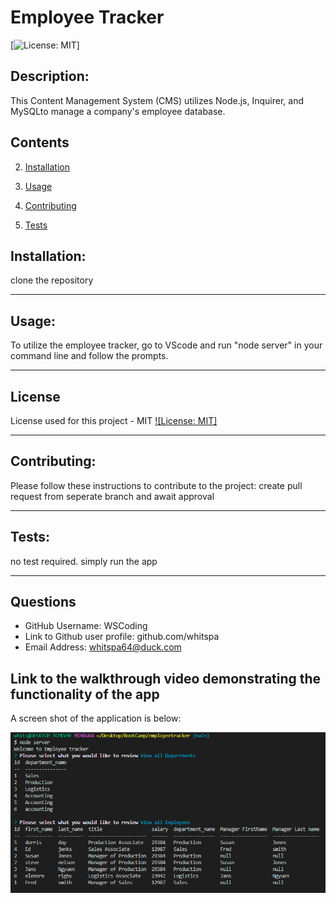 # Employee Tracker

  [![License: MIT](https://img.shields.io/badge/License-MIT-yellow.svg)]

## Description:
This Content Management System (CMS) utilizes Node.js, Inquirer, and MySQLto manage a company's employee database.

## Contents
  
  
  2. [Installation](#installation)
  
  3. [Usage](#usage)
  
  4. [Contributing](#contributing)
  
  5. [Tests](#tests)
  
  
## Installation:
  
  clone the repository
  
  ---
  
## Usage:
 
 To utilize the employee tracker, go to VScode and run "node server" in your command line and follow the prompts. 
 
  ---
 
  ## License
  
  License used for this project - MIT
  [![License: MIT]](https://opensource.org/licenses/MIT)
  
  ---
  
  ## Contributing:
  
  Please follow these instructions to contribute to the project:
  create pull request from seperate branch and await approval
  
  ---
  
  ## Tests:
  
  no test required. simply run the app
  
  ---
  
 ## Questions
  
  * GitHub Username: WSCoding
  * Link to Github user profile: github.com/whitspa
  * Email Address: whitspa64@duck.com

## Link to the walkthrough video demonstrating the functionality of the app
  
  
  
  A screen shot of the application is below:

<img src="employeetrackerscreenshot.png"
     alt="screenshot of employee tracker application in use from the command line "
     style="float: left; margin-right: 10px;" />